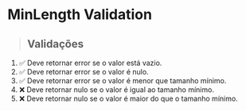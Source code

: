 # MinLength Validation

> ## Validações
1. ✅ Deve retornar error se o valor está vazio.
2. ✅ Deve retornar error se o valor é nulo.
3. ✅ Deve retornar error se o valor é menor que tamanho mínimo.
4. ❌ Deve retornar nulo se o valor é igual ao tamanho mínimo.
5. ❌ Deve retornar nulo se o valor é maior do que o tamanho mínimo.